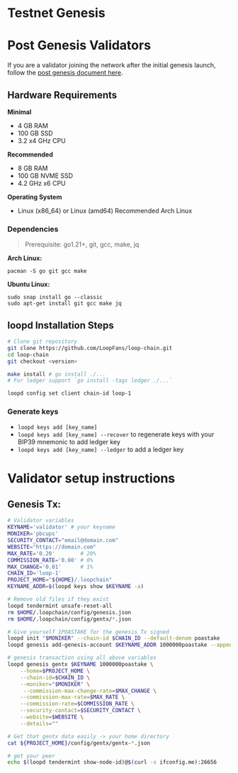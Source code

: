 # Testnet Genesis

# Post Genesis Validators
If you are a validator joining the network after the initial genesis launch, follow the [post genesis document here](./POST_GENESIS.md).

## Hardware Requirements
**Minimal**
* 4 GB RAM
* 100 GB SSD
* 3.2 x4 GHz CPU

**Recommended**
* 8 GB RAM
* 100 GB NVME SSD
* 4.2 GHz x6 CPU

**Operating System**
* Linux (x86_64) or Linux (amd64) Recommended Arch Linux

### Dependencies
>Prerequisite: go1.21+, git, gcc, make, jq

**Arch Linux:**
```
pacman -S go git gcc make
```

**Ubuntu Linux:**
```
sudo snap install go --classic
sudo apt-get install git gcc make jq
```

## loopd Installation Steps

```bash
# Clone git repository
git clone https://github.com/LoopFans/loop-chain.git
cd loop-chain
git checkout <version>

make install # go install ./...
# For ledger support `go install -tags ledger ./...`

loopd config set client chain-id loop-1
```

### Generate keys
* `loopd keys add [key_name]`
* `loopd keys add [key_name] --recover` to regenerate keys with your BIP39 mnemonic to add ledger key
* `loopd keys add [key_name] --ledger` to add a ledger key

# Validator setup instructions
## Genesis Tx:
```bash
# Validator variables
KEYNAME='validator' # your keyname
MONIKER='pbcups'
SECURITY_CONTACT="email@domain.com"
WEBSITE="https://domain.com"
MAX_RATE='0.20'        # 20%
COMMISSION_RATE='0.00' # 0%
MAX_CHANGE='0.01'      # 1%
CHAIN_ID='loop-1'
PROJECT_HOME="${HOME}/.loopchain"
KEYNAME_ADDR=$(loopd keys show $KEYNAME -a)

# Remove old files if they exist
loopd tendermint unsafe-reset-all
rm $HOME/.loopchain/config/genesis.json
rm $HOME/.loopchain/config/gentx/*.json

# Give yourself 1POASTAKE for the genesis Tx signed
loopd init "$MONIKER" --chain-id $CHAIN_ID --default-denom poastake
loopd genesis add-genesis-account $KEYNAME_ADDR 1000000poastake --append

# genesis transaction using all above variables
loopd genesis gentx $KEYNAME 1000000poastake \
    --home=$PROJECT_HOME \
    --chain-id=$CHAIN_ID \
    --moniker="$MONIKER" \
     --commission-max-change-rate=$MAX_CHANGE \
    --commission-max-rate=$MAX_RATE \
    --commission-rate=$COMMISSION_RATE \
    --security-contact=$SECURITY_CONTACT \
    --website=$WEBSITE \
    --details=""

# Get that gentx data easily -> your home directory
cat ${PROJECT_HOME}/config/gentx/gentx-*.json

# get your peer
echo $(loopd tendermint show-node-id)@$(curl -s ifconfig.me):26656
```